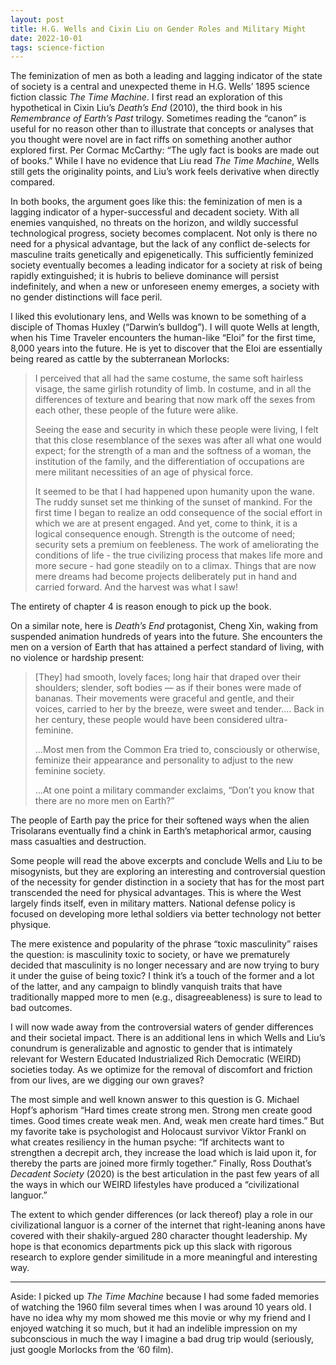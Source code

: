 ```yaml
---
layout: post
title: H.G. Wells and Cixin Liu on Gender Roles and Military Might
date: 2022-10-01
tags: science-fiction
---
```


The feminization of men as both a leading and lagging indicator of the state of society is a central and unexpected theme in H.G. Wells’ 1895 science fiction classic _The Time Machine_. I first read an exploration of this hypothetical in Cixin Liu’s _Death’s End_ (2010), the third book in his _Remembrance of Earth’s Past_ trilogy. Sometimes reading the “canon” is useful for no reason other than to illustrate that concepts or analyses that you thought were novel are in fact riffs on something another author explored first. Per Cormac McCarthy: “The ugly fact is books are made out of books.” While I have no evidence that Liu read _The Time Machine_, Wells still gets the originality points, and Liu’s work feels derivative when directly compared.

In both books, the argument goes like this: the feminization of men is a lagging indicator of a hyper-successful and decadent society. With all enemies vanquished, no threats on the horizon, and wildly successful technological progress, society becomes complacent. Not only is there no need for a physical advantage, but the lack of any conflict de-selects for masculine traits genetically and epigenetically. This sufficiently feminized society eventually becomes a leading indicator for a society at risk of being rapidly extinguished; it is hubris to believe dominance will persist indefinitely, and when a new or unforeseen enemy emerges, a society with no gender distinctions will face peril.

I liked this evolutionary lens, and Wells was known to be something of a disciple of Thomas Huxley (“Darwin’s bulldog”). I will quote Wells at length, when his Time Traveler encounters the human-like “Eloi” for the first time, 8,000 years into the future. He is yet to discover that the Eloi are essentially being reared as cattle by the subterranean Morlocks:

> I perceived that all had the same costume, the same soft hairless visage, the same girlish rotundity of limb. In costume, and in all the differences of texture and bearing that now mark off the sexes from each other, these people of the future were alike.
>
> Seeing the ease and security in which these people were living, I felt that this close resemblance of the sexes was after all what one would expect; for the strength of a man and the softness of a woman, the institution of the family, and the differentiation of occupations are mere militant necessities of an age of physical force.
>
> It seemed to be that I had happened upon humanity upon the wane. The ruddy sunset set me thinking of the sunset of mankind. For the first time I began to realize an odd consequence of the social effort in which we are at present engaged. And yet, come to think, it is a logical consequence enough. Strength is the outcome of need; security sets a premium on feebleness. The work of ameliorating the conditions of life - the true civilizing process that makes life more and more secure - had gone steadily on to a climax. Things that are now mere dreams had become projects deliberately put in hand and carried forward. And the harvest was what I saw!

The entirety of chapter 4 is reason enough to pick up the book.

On a similar note, here is _Death’s End_ protagonist, Cheng Xin, waking from suspended animation hundreds of years into the future. She encounters the men on a version of Earth that has attained a perfect standard of living, with no violence or hardship present:

> [They] had smooth, lovely faces; long hair that draped over their shoulders; slender, soft bodies — as if their bones were made of bananas. Their movements were graceful and gentle, and their voices, carried to her by the breeze, were sweet and tender.… Back in her century, these people would have been considered ultra-feminine.
> 
> …Most men from the Common Era tried to, consciously or otherwise, feminize their appearance and personality to adjust to the new feminine society.
>
> …At one point a military commander exclaims, “Don’t you know that there are no more men on Earth?”

The people of Earth pay the price for their softened ways when the alien Trisolarans eventually find a chink in Earth’s metaphorical armor, causing mass casualties and destruction.

Some people will read the above excerpts and conclude Wells and Liu to be misogynists, but they are exploring an interesting and controversial question of the necessity for gender distinction in a society that has for the most part transcended the need for physical advantages. This is where the West largely finds itself, even in military matters. National defense policy is focused on developing more lethal soldiers via better technology not better physique.

The mere existence and popularity of the phrase “toxic masculinity” raises the question: is masculinity toxic to society, or have we prematurely decided that masculinity is no longer necessary and are now trying to bury it under the guise of being toxic? I think it’s a touch of the former and a lot of the latter, and any campaign to blindly vanquish traits that have traditionally mapped more to men (e.g., disagreeableness) is sure to lead to bad outcomes.

I will now wade away from the controversial waters of gender differences and their societal impact. There is an additional lens in which Wells and Liu’s conundrum is generalizable and agnostic to gender that is intimately relevant for Western Educated Industrialized Rich Democratic (WEIRD) societies today. As we optimize for the removal of discomfort and friction from our lives, are we digging our own graves?

The most simple and well known answer to this question is G. Michael Hopf’s aphorism “Hard times create strong men. Strong men create good times. Good times create weak men. And, weak men create hard times.” But my favorite take is psychologist and Holocaust survivor Viktor Frankl on what creates resiliency in the human psyche: “If architects want to strengthen a decrepit arch, they increase the load which is laid upon it, for thereby the parts are joined more firmly together.” Finally, Ross Douthat’s _Decadent Society_ (2020) is the best articulation in the past few years of all the ways in which our WEIRD lifestyles have produced a “civilizational languor.”

The extent to which gender differences (or lack thereof) play a role in our civilizational languor is a corner of the internet that right-leaning anons have covered with their shakily-argued 280 character thought leadership. My hope is that economics departments pick up this slack with rigorous research to explore gender similitude in a more meaningful and interesting way.

---

Aside: I picked up _The Time Machine_ because I had some faded memories of watching the 1960 film several times when I was around 10 years old. I have no idea why my mom showed me this movie or why my friend and I enjoyed watching it so much, but it had an indelible impression on my subconscious in much the way I imagine a bad drug trip would (seriously, just google Morlocks from the ‘60 film).
